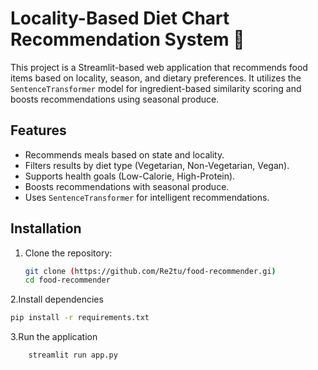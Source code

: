 # Locality-Based Diet Chart Recommendation System 🍴

This project is a Streamlit-based web application that recommends food items based on locality, season, and dietary preferences. It utilizes the `SentenceTransformer` model for ingredient-based similarity scoring and boosts recommendations using seasonal produce.

## Features
- Recommends meals based on state and locality.
- Filters results by diet type (Vegetarian, Non-Vegetarian, Vegan).
- Supports health goals (Low-Calorie, High-Protein).
- Boosts recommendations with seasonal produce.
- Uses `SentenceTransformer` for intelligent recommendations.

## Installation

1. Clone the repository:

   ```sh
   git clone (https://github.com/Re2tu/food-recommender.gi)
   cd food-recommender
   ```
2.Install dependencies
  ```sh  
  pip install -r requirements.txt
```
3.Run the application
```sh
    streamlit run app.py
```

